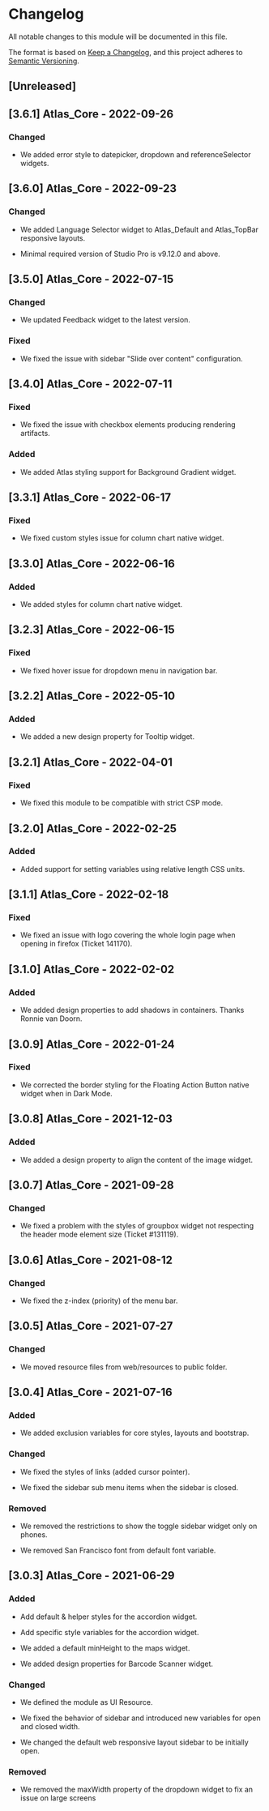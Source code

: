 # Changelog

All notable changes to this module will be documented in this file.

The format is based on [Keep a Changelog](https://keepachangelog.com/en/1.0.0/), and this project adheres to [Semantic Versioning](https://semver.org/spec/v2.0.0.html).

## [Unreleased]

## [3.6.1] Atlas_Core - 2022-09-26

### Changed

-   We added error style to datepicker, dropdown and referenceSelector widgets.

## [3.6.0] Atlas_Core - 2022-09-23

### Changed

-   We added Language Selector widget to Atlas_Default and Atlas_TopBar responsive layouts.

-   Minimal required version of Studio Pro is v9.12.0 and above.

## [3.5.0] Atlas_Core - 2022-07-15

### Changed

-   We updated Feedback widget to the latest version.

### Fixed

-   We fixed the issue with sidebar "Slide over content" configuration.

## [3.4.0] Atlas_Core - 2022-07-11

### Fixed

-   We fixed the issue with checkbox elements producing rendering artifacts.

### Added

-   We added Atlas styling support for Background Gradient widget.

## [3.3.1] Atlas_Core - 2022-06-17

### Fixed

-   We fixed custom styles issue for column chart native widget.

## [3.3.0] Atlas_Core - 2022-06-16

### Added

-   We added styles for column chart native widget.

## [3.2.3] Atlas_Core - 2022-06-15

### Fixed

-   We fixed hover issue for dropdown menu in navigation bar.

## [3.2.2] Atlas_Core - 2022-05-10

### Added

-   We added a new design property for Tooltip widget.

## [3.2.1] Atlas_Core - 2022-04-01

### Fixed

-   We fixed this module to be compatible with strict CSP mode.

## [3.2.0] Atlas_Core - 2022-02-25

### Added

-   Added support for setting variables using relative length CSS units.

## [3.1.1] Atlas_Core - 2022-02-18

### Fixed

-   We fixed an issue with logo covering the whole login page when opening in firefox (Ticket 141170).

## [3.1.0] Atlas_Core - 2022-02-02

### Added

-   We added design properties to add shadows in containers. Thanks Ronnie van Doorn.

## [3.0.9] Atlas_Core - 2022-01-24

### Fixed

-   We corrected the border styling for the Floating Action Button native widget when in Dark Mode.

## [3.0.8] Atlas_Core - 2021-12-03

### Added

-   We added a design property to align the content of the image widget.

## [3.0.7] Atlas_Core - 2021-09-28

### Changed

-   We fixed a problem with the styles of groupbox widget not respecting the header mode element size (Ticket #131119).

## [3.0.6] Atlas_Core - 2021-08-12

### Changed

-   We fixed the z-index (priority) of the menu bar.

## [3.0.5] Atlas_Core - 2021-07-27

### Changed

-   We moved resource files from web/resources to public folder.

## [3.0.4] Atlas_Core - 2021-07-16

### Added

-   We added exclusion variables for core styles, layouts and bootstrap.

### Changed

-   We fixed the styles of links (added cursor pointer).

-   We fixed the sidebar sub menu items when the sidebar is closed.

### Removed

-   We removed the restrictions to show the toggle sidebar widget only on phones.

-   We removed San Francisco font from default font variable.

## [3.0.3] Atlas_Core - 2021-06-29

### Added

-   Add default & helper styles for the accordion widget.

-   Add specific style variables for the accordion widget.

-   We added a default minHeight to the maps widget.

-   We added design properties for Barcode Scanner widget.

### Changed

-   We defined the module as UI Resource.

-   We fixed the behavior of sidebar and introduced new variables for open and closed width.

-   We changed the default web responsive layout sidebar to be initially open.

### Removed

-   We removed the maxWidth property of the dropdown widget to fix an issue on large screens

